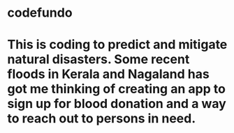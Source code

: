 # codefundo
# This is coding to predict and mitigate natural disasters. Some recent floods in Kerala and Nagaland has got me thinking of creating an app to sign up for blood donation and a way to reach out to persons in need.

